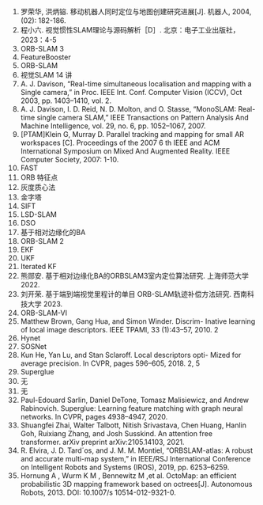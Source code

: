 1.  罗荣华, 洪炳镕. 移动机器人同时定位与地图创建研究进展[J]. 机器人, 2004, (02): 182-186.
2. 程小六. 视觉惯性SLAM理论与源码解析［D］. 北京：电子工业出版社，2023：4-5
3. ORB-SLAM 3
4. FeatureBooster
5. ORB-SLAM
6. 视觉SLAM 14 讲
7.  A. J. Davison, “Real-time simultaneous localisation and mapping with a Single camera,” in Proc. IEEE Int. Conf. Computer Vision (ICCV), Oct 2003, pp. 1403–1410, vol. 2.
8. A. J. Davison, I. D. Reid, N. D. Molton, and O. Stasse, “MonoSLAM: Real-time single camera SLAM,” IEEE Transactions on Pattern Analysis And Machine Intelligence, vol. 29, no. 6, pp. 1052–1067, 2007.
9. [PTAM]Klein G, Murray D. Parallel tracking and mapping for small AR workspaces [C]. Proceedings of the 2007 6 th IEEE and ACM International Symposium on Mixed And Augmented Reality. IEEE Computer Society, 2007: 1-10.
10. FAST
11. ORB 特征点
12. 灰度质心法
13. 金字塔
14. SIFT
15. LSD-SLAM
16. DSO
17. 基于相对边缘化的BA
18. ORB-SLAM 2
19. EKF
20. UKF
21. Iterated KF
22. 熊郧安. 基于相对边缘化BA的ORBSLAM3室内定位算法研究. 上海师范大学 2022.
23. 刘开荣. 基于端到端视觉里程计的单目 ORB-SLAM轨迹补偿方法研究. 西南科技大学 2023.
24. ORB-SLAM-VI
25. Matthew Brown, Gang Hua, and Simon Winder. Discrim-
Inative learning of local image descriptors. IEEE TPAMI,
33 (1):43–57, 2010. 2
26. Hynet
27. SOSNet
28. Kun He, Yan Lu, and Stan Sclaroff. Local descriptors opti-
Mized for average precision. In CVPR, pages 596–605, 2018.
2, 5
29. Superglue
30. 无
31. 无
32. Paul-Edouard Sarlin, Daniel DeTone, Tomasz Malisiewicz, and Andrew Rabinovich. Superglue: Learning feature matching with graph neural networks. In CVPR, pages 4938–4947, 2020.
33. Shuangfei Zhai, Walter Talbott, Nitish Srivastava, Chen Huang, Hanlin Goh, Ruixiang Zhang, and Josh Susskind. An attention free transformer. arXiv preprint arXiv:2105.14103, 2021.
34. R. Elvira, J. D. Tard´os, and J. M. M. Montiel, “ORBSLAM-atlas: A robust and accurate multi-map system,” in IEEE/RSJ International Conference on Intelligent Robots and Systems (IROS), 2019, pp. 6253–6259.
35. Hornung A , Wurm K M , Bennewitz M ,et al. OctoMap: an efficient probabilistic 3D mapping framework based on octrees[J]. Autonomous Robots, 2013. DOI: 10.1007/s 10514-012-9321-0.









